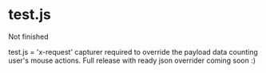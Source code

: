 # test.js
Not finished


test.js = 'x-request' capturer required to override the payload data counting user's mouse actions. Full release with ready json overrider
coming soon :)
